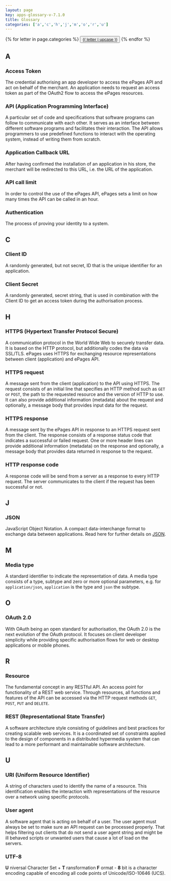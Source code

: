 ```yaml
---
layout: page
key: apps-glossary-v-7.1.0
title: Glossary
categories: ['a','c','h','j','m','o','r','u']
---
```


<div class="btn-group" role="group">
 {% for letter in page.categories %}
   <button type="button" class="btn btn-default"><a href="#{{ letter }}">{{ letter | upcase }}</a></button>
 {% endfor %}
</div>

## A

### Access Token
The credential authorising an app developer to access the ePages API and act on behalf of the merchant.
An application needs to request an access token as part of the OAuth2 flow to access the ePages resources.

### API (Application Programming Interface)
A particular set of code and specifications that software programs can follow to communicate with each other.
It serves as an interface between different software programs and facilitates their interaction.
The API allows programmers to use predefined functions to interact with the operating system, instead of writing them from scratch.

### Application Callback URL
After having confirmed the installation of an application in his store, the merchant will be redirected to this URL, i.e. the URL of the application.

### API call limit
In order to control the use of the ePages API, ePages sets a limit on how many times the API can be called in an hour.

### Authentication
The process of proving your identity to a system.

## C

### Client ID
A randomly generated, but not secret, ID that is the unique identifier for an application.

### Client Secret
A randomly generated, secret string, that is used in combination with the Client ID to get an access token during the authorisation process.

## H

### HTTPS (Hypertext Transfer Protocol Secure)
A communication protocol in the World Wide Web to securely transfer data.
It is based on the HTTP protocol, but additionally codes the data via SSL/TLS. ePages uses HTTPS for exchanging resource representations between client (application) and ePages API.

### HTTPS request
A message sent from the client (application) to the API using HTTPS.
The request consists of an initial line that specifies an HTTP method such as `GET` or `POST`, the path to the requested resource and the version of HTTP to use.
It can also provide additional information (metadata) about the request and optionally, a message body that provides input data for the request.

### HTTPS response
A message sent by the ePages API in response to an HTTPS request sent from the client.
The response consists of a response status code that indicates a successful or failed request.
One or more header lines can provide additional information (metadata) on the response and optionally, a message body that provides data returned in response to the request.

### HTTP response code
A response code will be send from a server as a response to every HTTP request.
The server communicates to the client if the request has been successful or not.

## J

### JSON
JavaScript Object Notation.
A compact data-interchange format to exchange data between applications. Read here for further details on [JSON](http://json.org).

## M

### Media type
A standard identifier to indicate the representation of data.
A media type consists of a type, subtype and zero or more optional parameters, e.g. for `application/json`, `application` is the type and `json` the subtype.

## O

### OAuth 2.0
With OAuth being an open standard for authorisation, the OAuth 2.0 is the next evolution of the OAuth protocol.
It focuses on client developer simplicity while providing specific authorisation flows for web or desktop applications or mobile phones.

## R

### Resource
The fundamental concept in any RESTful API. An access point for functionality of a REST web service.
Through resources, all functions and features of the API can be accessed via the HTTP request methods `GET`, `POST`, `PUT` and `DELETE`.

### REST (Representational State Transfer)
A software architecture style consisting of guidelines and best practices for creating scalable web services.
It is a coordinated set of constraints applied to the design of components in a distributed hypermedia system that can lead to a more performant and maintainable software architecture.

## U

### URI (Uniform Resource Identifier)
A string of characters used to identify the name of a resource.
This identification enables the interaction with representations of the resource over a network using specific protocols.

### User agent
A software agent that is acting on behalf of a user.
The user agent must always be set to make sure an API request can be processed properly.
That helps filtering out clients that do not send a user agent string and might be ill behaved scripts or unwanted users that cause a lot of load on the servers.

### UTF-8
**U** niversal Character Set + **T** ransformation **F** ormat - **8** bit is a character encoding capable of encoding all code points of Unicode/ISO-10646 (UCS).
